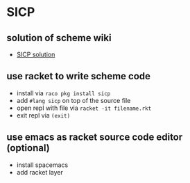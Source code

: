 # SICP

## solution of scheme wiki

- [SICP solution](http://community.schemewiki.org/?SICP-Solutions)

## use racket to write scheme code

- install via `raco pkg install sicp` 
- add `#lang sicp` on top of the source file
- open repl with file via `racket -it filename.rkt`
- exit repl via `(exit)`

## use emacs as racket source code editor (optional)

- install spacemacs
- add racket layer

